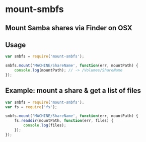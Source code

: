 # mount-smbfs
## Mount Samba shares via Finder on OSX

## Usage
```javascript
var smbfs = require('mount-smbfs');

smbfs.mount('MACHINE/ShareName', function(err, mountPath) {
	console.log(mountPath); // -> /Volumes/ShareName
});
```

## Example: mount a share & get a list of files
```javascript
var smbfs = require('mount-smbfs');
var fs = require('fs');

smbfs.mount('MACHINE/ShareName', function(err, mountPath) {
	fs.readdir(mountPath, function(err, files) {
		console.log(files);
	});
});
```
